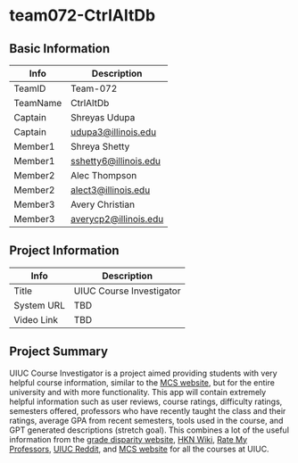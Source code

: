 # team072-CtrlAltDb
## Basic Information

|   Info      |        Description     |
| ----------- | ---------------------- |
| TeamID      |        Team-072        |
| TeamName    |         CtrlAltDb      |
| Captain     |      Shreyas Udupa     |
| Captain     |   udupa3@illinois.edu  |
| Member1     |       Shreya Shetty    |
| Member1     |  sshetty6@illinois.edu |
| Member2     |       Alec Thompson    |
| Member2     |   alect3@illinois.edu  |
| Member3     |     Avery Christian    |
| Member3     |  averycp2@illinois.edu |

## Project Information

|   Info      |        Description     |
| ----------- | ---------------------- |
|  Title      |       UIUC Course Investigator     |
| System URL  |      TBD    |
| Video Link  |      TBD    |

## Project Summary

UIUC Course Investigator is a project aimed providing students with very helpful course information, similar to the [MCS website](https://uiucmcs.org/), but for the entire university and with more functionality. This app will contain extremely helpful information such as user reviews, course ratings, difficulty ratings, semesters offered, professors who have recently taught the class and their ratings, average GPA from recent semesters, tools used in the course, and GPT generated descriptions (stretch goal). This combines a lot of the useful information from the [grade disparity website](https://waf.cs.illinois.edu/discovery/grade_disparity_between_sections_at_uiuc/), [HKN Wiki](https://wiki.hkn.illinois.edu/), [Rate My Professors](https://www.ratemyprofessors.com/), [UIUC Reddit](https://www.reddit.com/r/UIUC/), and [MCS website](https://uiucmcs.org/) for all the courses at UIUC. 
